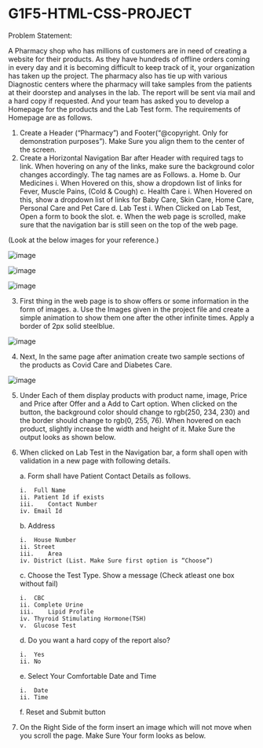 # G1F5-HTML-CSS-PROJECT

Problem Statement: 

A Pharmacy shop who has millions of customers are in need of creating a website for their products. As they have hundreds of offline orders coming in every day and it is becoming difficult to keep track of it, your organization has taken up the project. The pharmacy also has tie up with various Diagnostic centers where the pharmacy will take samples from the patients at their doorstep and analyses in the lab. The report will be sent via mail and a hard copy if requested. And your team has asked you to develop a Homepage for the products and the Lab Test form. The requirements of Homepage are as follows.

1.	Create a Header (“Pharmacy”) and Footer(“@copyright. Only for demonstration purposes”). Make Sure you align them to the center of the screen.
2.	Create a Horizontal Navigation Bar after Header with required tags to link. When hovering on any of the links, make sure the background color changes accordingly. The tag names are as Follows. 
  a.	Home
  b.	Our Medicines
    i.	When Hovered on this, show a dropdown list of links for Fever, Muscle Pains, (Cold & Cough)
  c.	Health Care
    i.	When Hovered on this, show a dropdown list of links for Baby Care, Skin Care, Home Care, Personal Care and Pet Care
  d.	Lab Test
    i.	When Clicked on Lab Test, Open a form to book the slot.
  e.	When the web page is scrolled, make sure that the navigation bar is still seen on the top of the web page.

(Look at the below images for your reference.)

![image](https://github.com/PoornimaRote/G1F5-HTML-CSS-PROJECT/assets/142153202/6e5d9091-9643-4aaa-ac8b-99f1babed315)

![image](https://github.com/PoornimaRote/G1F5-HTML-CSS-PROJECT/assets/142153202/ed4855d5-6f04-48b0-8de3-222c42d038f6)

![image](https://github.com/PoornimaRote/G1F5-HTML-CSS-PROJECT/assets/142153202/3a416471-5b61-4954-88f0-1dcaaeba5d88)



   

3.	First thing in the web page is to show offers or some information in the form of images.
  a.	Use the Images given in the project file and create a simple animation to show them one after the other infinite times. Apply a border of 2px solid steelblue.

![image](https://github.com/PoornimaRote/G1F5-HTML-CSS-PROJECT/assets/142153202/91058408-75c9-47ec-a2d5-c883f1c9502d)

 
4.	Next, In the same page after animation create two sample sections of the products as Covid Care and Diabetes Care.

   ![image](https://github.com/PoornimaRote/G1F5-HTML-CSS-PROJECT/assets/142153202/c16e7d81-644b-46a6-af23-9cbabfff2e4d)


5.	Under Each of them display products with product name, image, Price and Price after Offer and a Add to Cart option. When clicked on the button, the background color should change to rgb(250, 234, 230) and the border should change to rgb(0, 255, 76). When hovered on each product, slightly increase the width and height of it. Make Sure the output looks as shown below. 
 
6.	When clicked on Lab Test in the Navigation bar, a form shall open with validation  in a new page with following details.

    a.	Form shall have Patient Contact Details as follows.	

        i.	Full Name
        ii.	Patient Id if exists
        iii.	Contact Number
        iv.	Email Id

    b.	Address
  
        i.	House Number
        ii.	Street
        iii.	Area
        iv.	District (List. Make Sure first option is “Choose”)
  
    c.	Choose the Test Type. Show a message (Check atleast one box without fail)
  
        i.	CBC
        ii.	Complete Urine
        iii.	Lipid Profile
        iv.	Thyroid Stimulating Hormone(TSH)
        v.	Glucose Test
  
    d.	Do you want a hard copy of the report also?
  
        i.	Yes
        ii.	No
  
    e.	Select Your Comfortable Date and Time
  
        i.	Date 
        ii.	Time
  
    f.	Reset and Submit button
  

7.	On the Right Side of the form insert an image which will not move when you scroll the page. Make Sure Your form looks as below.
 

